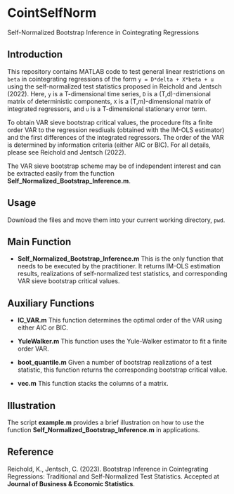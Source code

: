 # CointSelfNorm
Self-Normalized Bootstrap Inference in Cointegrating Regressions

## Introduction
This repository contains MATLAB code to test general linear restrictions on `beta` in cointegrating regressions of the form `y = D*delta + X*beta + u` using the self-normalized test statistics proposed in Reichold and Jentsch (2022). Here, `y` is a T-dimensional time series, `D` is a (T,d)-dimensional matrix of deterministic components, `X` is a (T,m)-dimensional matrix of integrated regressors, and `u` is a T-dimensional stationary error term.

To obtain VAR sieve bootstrap critical values, the procedure fits a finite order VAR to the regression resdiuals (obtained with the IM-OLS estimator) and the first differences of the integrated regressors. The order of the VAR is determined by information criteria (either AIC or BIC). For all details, please see Reichold and Jentsch (2022).

The VAR sieve bootstrap scheme may be of independent interest and can be extracted easily from the function **Self_Normalized_Bootstrap_Inference.m**.

## Usage
Download the files and move them into your current working directory, `pwd`.

## Main Function

+ **Self_Normalized_Bootstrap_Inference.m**
This is the only function that needs to be executed by the practitioner. It returns IM-OLS estimation results, realizations of self-normalized test statistics, and corresponding VAR sieve bootstrap critical values. 

## Auxiliary Functions

+ **IC_VAR.m**
This function determines the optimal order of the VAR using either AIC or BIC.

+ **YuleWalker.m**
This function uses the Yule-Walker estimator to fit a finite order VAR.

+ **boot_quantile.m**
Given a number of bootstrap realizations of a test statistic, this function returns the corresponding bootstrap critical value.

+ **vec.m**
This function stacks the columns of a matrix.

## Illustration
The script **example.m** provides a brief illustration on how to use the function **Self_Normalized_Bootstrap_Inference.m** in applications.

## Reference
Reichold, K., Jentsch, C. (2023). Bootstrap Inference in Cointegrating Regressions: Traditional and Self-Normalized Test Statistics. Accepted at **Journal of Business & Economic Statistics**.
